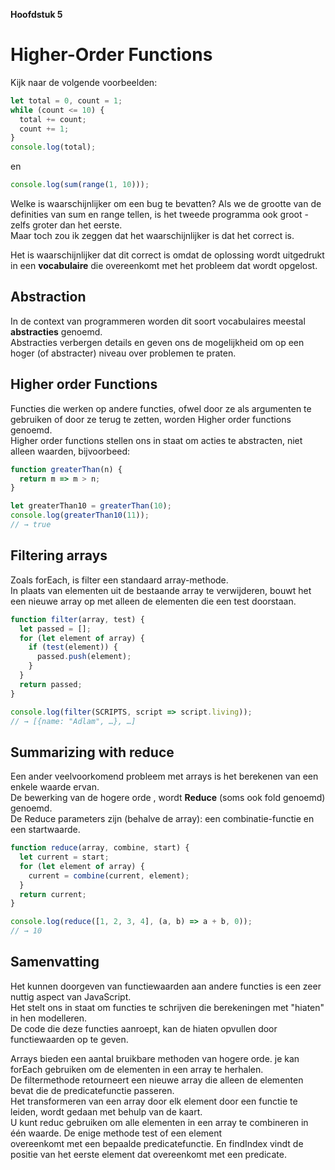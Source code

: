 __Hoofdstuk 5__
# Higher-Order Functions
Kijk naar de volgende voorbeelden:  
```javascript
let total = 0, count = 1;
while (count <= 10) {
  total += count;
  count += 1;
}
console.log(total);
```
en
```javascript
console.log(sum(range(1, 10)));
```
Welke is waarschijnlijker om een bug te bevatten?
Als we de grootte van de definities van sum en range tellen, is het tweede programma ook groot - zelfs groter dan het eerste.  
Maar toch zou ik zeggen dat het waarschijnlijker is dat het correct is.  

Het is waarschijnlijker dat dit correct is omdat de oplossing wordt uitgedrukt in een __vocabulaire__ die overeenkomt met het probleem dat wordt opgelost. 


## Abstraction
In de context van programmeren worden dit soort vocabulaires meestal __abstracties__ genoemd.  
Abstracties verbergen details en geven ons de mogelijkheid om op een hoger (of abstracter) niveau over problemen te praten.  

## Higher order Functions 
Functies die werken op andere functies, ofwel door ze als argumenten te gebruiken of door ze terug te zetten, worden Higher order functions genoemd.  
Higher order functions stellen ons in staat om acties te abstracten, niet alleen waarden, bijvoorbeed:
```javascript
function greaterThan(n) {
  return m => m > n;
}

let greaterThan10 = greaterThan(10);
console.log(greaterThan10(11));
// → true
```

## Filtering arrays
Zoals forEach, is filter een standaard array-methode.  
In plaats van elementen uit de bestaande array te verwijderen, bouwt het een nieuwe array op met alleen de elementen die een test doorstaan.  
```javascript
function filter(array, test) {
  let passed = [];
  for (let element of array) {
    if (test(element)) {
      passed.push(element);
    }
  }
  return passed;
}

console.log(filter(SCRIPTS, script => script.living));
// → [{name: "Adlam", …}, …]
```

## Summarizing with reduce
Een ander veelvoorkomend probleem met arrays is het berekenen van een enkele waarde ervan.  
De bewerking van de hogere orde , wordt __Reduce__ (soms ook fold genoemd) genoemd.  
De Reduce parameters zijn (behalve de array): een combinatie-functie en een startwaarde. 
```javascript
function reduce(array, combine, start) {
  let current = start;
  for (let element of array) {
    current = combine(current, element);
  }
  return current;
}

console.log(reduce([1, 2, 3, 4], (a, b) => a + b, 0));
// → 10
```

## Samenvatting
Het kunnen doorgeven van functiewaarden aan andere functies is een zeer nuttig aspect van JavaScript.  
Het stelt ons in staat om functies te schrijven die berekeningen met "hiaten" in hen modelleren.   
De code die deze functies aanroept, kan de hiaten opvullen door functiewaarden op te geven.  

Arrays bieden een aantal bruikbare methoden van hogere orde. je kan forEach gebruiken om de elementen in een array te herhalen.  
De filtermethode retourneert een nieuwe array die alleen de elementen bevat die de predicatefunctie passeren.  
Het transformeren van een array door elk element door een functie te leiden, wordt gedaan met behulp van de kaart.  
U kunt reduc gebruiken om alle elementen in een array te combineren in één waarde. De enige methode test of een element  
overeenkomt met een bepaalde predicatefunctie. En findIndex vindt de positie van het eerste element dat overeenkomt met een predicate.
